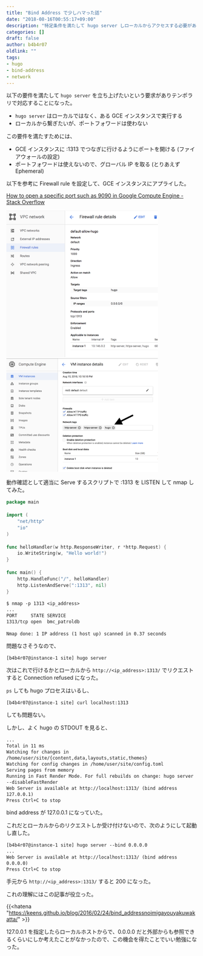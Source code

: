 ```yaml
---
title: "Bind Address で少しハマった話"
date: "2018-08-16T00:55:17+09:00"
description: "特定条件を満たして hugo server しローカルからアクセスする必要がありその際に bind address でハマった"
categories: []
draft: false
author: b4b4r07
oldlink: ""
tags:
- hugo
- bind-address
- network
---
```


以下の要件を満たして `hugo server` を立ち上げたいという要求がありテンポラリで対応することになった。

- `hugo server` はローカルではなく、ある GCE インスタンスで実行する
- ローカルから繋ぎたいが、ポートフォワードは使わない

この要件を満たすためには、

- GCE インスタンスに :1313 でつなぎに行けるようにポートを開ける (ファイアウォールの設定)
- ポートフォワードは使えないので、グローバル IP を取る (とりあえず Ephemeral)

以下を参考に Firewall rule を設定して、GCE インスタンスにアプライした。

[How to open a specific port such as 9090 in Google Compute Engine - Stack Overflow](https://stackoverflow.com/questions/21065922/how-to-open-a-specific-port-such-as-9090-in-google-compute-engine)

<img src="/images/bind-address/1.png" width="400">

<img src="/images/bind-address/2.png" width="400">

動作確認として適当に Serve するスクリプトで :1313 を LISTEN して nmap してみた。

```go
package main

import (
	"net/http"
	"io"
)

func helloHandler(w http.ResponseWriter, r *http.Request) {
	io.WriteString(w, "Hello world!")
}

func main() {
	http.HandleFunc("/", helloHandler)
	http.ListenAndServe(":1313", nil)
}
```

```console
$ nmap -p 1313 <ip_address>
...
PORT     STATE SERVICE
1313/tcp open  bmc_patroldb

Nmap done: 1 IP address (1 host up) scanned in 0.37 seconds
```

問題なさそうなので、

```console
[b4b4r07@instance-1 site] hugo server
```

次はこれで行けるかとローカルから `http://<ip_address>:1313/` でリクエストすると Connection refused になった。

`ps` しても hugo プロセスはいるし、

```console
[b4b4r07@instance-1 site] curl localhost:1313
```

しても問題ない。

しかし、よく hugo の STDOUT を見ると、

```console
...
Total in 11 ms
Watching for changes in /home/user/site/{content,data,layouts,static,themes}
Watching for config changes in /home/user/site/config.toml
Serving pages from memory
Running in Fast Render Mode. For full rebuilds on change: hugo server --disableFastRender
Web Server is available at http://localhost:1313/ (bind address 127.0.0.1)
Press Ctrl+C to stop
```

bind address が 127.0.0.1 になっていた。

これだとローカルからのリクエストしか受け付けないので、次のようにして起動し直した。

```console
[b4b4r07@instance-1 site] hugo server --bind 0.0.0.0
...
Web Server is available at http://localhost:1313/ (bind address 0.0.0.0)
Press Ctrl+C to stop
```

手元から `http://<ip_address>:1313/` すると 200 になった。

これの理解にはこの記事が役立った。

{{<hatena "https://keens.github.io/blog/2016/02/24/bind_addressnoimigayouyakuwakatta/" >}}

127.0.0.1 を指定したらローカルホストからで、0.0.0.0 だと外部からも参照できるくらいにしか考えたことがなかったので、この機会を得たことでいい勉強になった。
